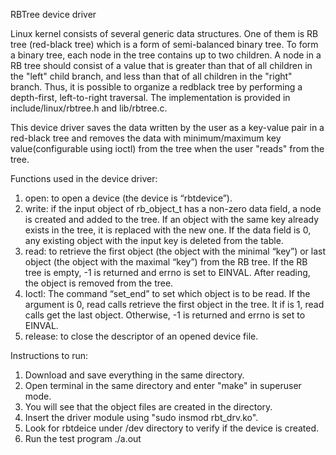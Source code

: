 RBTree device driver

Linux kernel consists of several generic data structures. One of them is RB tree (red-black tree) which
is a form of semi-balanced binary tree. To form a binary tree, each node in the tree contains up to two
children. A node in a RB tree should consist of a value that is greater than that of all children in the "left"
child branch, and less than that of all children in the "right" branch. Thus, it is possible to organize a redblack
tree by performing a depth-first, left-to-right traversal. The implementation is provided in
include/linux/rbtree.h and lib/rbtree.c.

This device driver saves the data written by the user as a key-value pair in a red-black tree and removes the data
with minimum/maximum key value(configurable using ioctl) from the tree when the user "reads"  from the tree.

Functions used in the device driver:
1. open: to open a device (the device is “rbtdevice”).
2. write: if the input object of rb_object_t has a non-zero data field, a node is created and added to
the tree. If an object with the same key already exists in the tree, it is replaced with the
new one. If the data field is 0, any existing object with the input key is deleted from the table.
3. read: to retrieve the first object (the object with the minimal “key”) or last object (the object with
the maximal “key”) from the RB tree. If the RB tree is empty, -1 is returned and errno is set to
EINVAL. After reading, the object is removed from the tree.
4. Ioctl: The command “set_end” to set which object is to be read. If the argument is 0, read calls
retrieve the first object in the tree. It if is 1, read calls get the last object. Otherwise, -1 is returned
and errno is set to EINVAL.
5. release: to close the descriptor of an opened device file.


Instructions to run:

1. Download and save everything in the same directory.
2. Open terminal in the same directory and enter "make" in superuser mode.
3. You will see that the object files are created in the directory.
4. Insert the driver module using "sudo insmod rbt_drv.ko".
5. Look for rbtdeice under /dev directory to verify if the device is created.
6. Run the test program ./a.out
